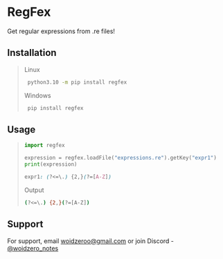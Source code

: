# RegFex
Get regular expressions from .re files!

## Installation
> Linux
> ```bash
>  python3.10 -m pip install regfex
> ```
> Windows
> ```bash
>  pip install regfex
> ```

## Usage 
> ```python
> import regfex
> 
> expression = regfex.loadFile("expressions.re").getKey("expr1")
> print(expression)
> ```
> ```css
> expr1: (?<=\.) {2,}(?=[A-Z])
> ```
> Output
> ```bash
> (?<=\.) {2,}(?=[A-Z])
> ```

## Support
For support, email <a href="mailto://woidzeroo@gmail.com">woidzeroo@gmail.com</a> or join Discord - <a href="https://discord.gg/bD2uaxkqQW">@woidzero_notes</a>
